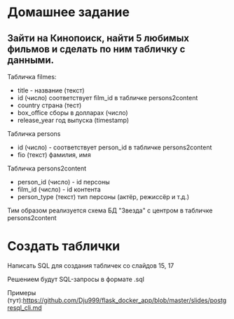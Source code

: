 # Домашнее задание

## Зайти на Кинопоиск, найти 5 любимых фильмов и сделать по ним табличку с данными.

Табличка filmes:
- title - название (текст)
- id (число) соответствует film_id в табличке persons2content
- country страна (тест)
- box_office сборы в долларах (число)
- release_year год выпуска (timestamp)

Табличка persons
- id (число) - соответствует person_id в табличке persons2content
- fio (текст) фамилия, имя

Табличка persons2content
- person_id (число) - id персоны
- film_id (число) - id контента
- person_type (текст) тип персоны (актёр, режиссёр и т.д.)

Тим образом реализуется схема БД "Звезда" с центром в табличке persons2content

# Создать таблички

Написать SQL для создания табличек со слайдов 15, 17

Решением будут SQL-запросы в формате .sql

Примеры (тут):https://github.com/Dju999/flask_docker_app/blob/master/slides/postgresql_cli.md
